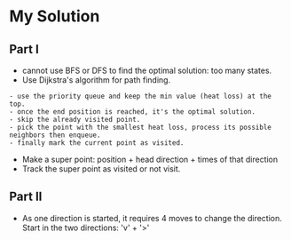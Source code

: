 # My Solution

## Part I

- cannot use BFS or DFS to find the optimal solution: too many states.
- Use Dijkstra's algorithm for path finding.

```
- use the priority queue and keep the min value (heat loss) at the top.
- once the end position is reached, it's the optimal solution.
- skip the already visited point.
- pick the point with the smallest heat loss, process its possible neighbors then enqueue.
- finally mark the current point as visited.
```

- Make a super point: position + head direction + times of that direction
- Track the super point as visited or not visit.

## Part II

- As one direction is started, it requires 4 moves to change the direction.
  Start in the two directions: 'v' + '>'

